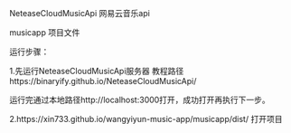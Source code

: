<p>NeteaseCloudMusicApi  网易云音乐api</p>
<p>musicapp 项目文件</p>
<p></p>
<p>运行步骤：</p>
<p>1.先运行NeteaseCloudMusicApi服务器  教程路径https://binaryify.github.io/NeteaseCloudMusicApi/</p>
<p>  运行完通过本地路径http://localhost:3000打开，成功打开再执行下一步。</p>
<p>2.https://xin733.github.io/wangyiyun-music-app/musicapp/dist/ 打开项目</p>
